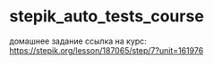 # stepik_auto_tests_course
домашнее задание
ссылка на курс:
https://stepik.org/lesson/187065/step/7?unit=161976
